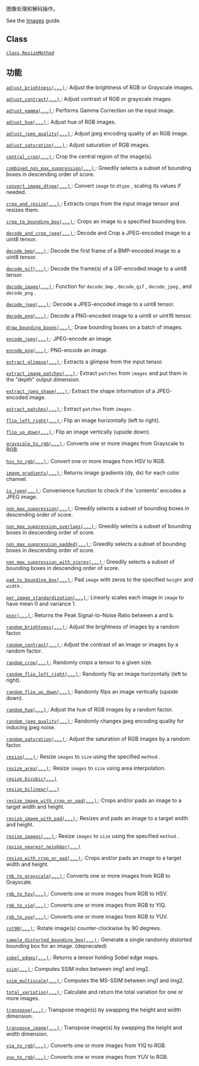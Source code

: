 图像处理和解码操作。

See the [Images](https://tensorflow.org/api_guides/python/image) guide.

## Class 
[ `class ResizeMethod` ](https://tensorflow.google.cn/api_docs/python/tf/compat/v1/image/ResizeMethod)

## 功能
[ `adjust_brightness(...)` ](https://tensorflow.google.cn/api_docs/python/tf/image/adjust_brightness): Adjust the brightness of RGB or Grayscale images.

[ `adjust_contrast(...)` ](https://tensorflow.google.cn/api_docs/python/tf/image/adjust_contrast): Adjust contrast of RGB or grayscale images.

[ `adjust_gamma(...)` ](https://tensorflow.google.cn/api_docs/python/tf/image/adjust_gamma): Performs Gamma Correction on the input image.

[ `adjust_hue(...)` ](https://tensorflow.google.cn/api_docs/python/tf/image/adjust_hue): Adjust hue of RGB images.

[ `adjust_jpeg_quality(...)` ](https://tensorflow.google.cn/api_docs/python/tf/image/adjust_jpeg_quality): Adjust jpeg encoding quality of an RGB image.

[ `adjust_saturation(...)` ](https://tensorflow.google.cn/api_docs/python/tf/image/adjust_saturation): Adjust saturation of RGB images.

[ `central_crop(...)` ](https://tensorflow.google.cn/api_docs/python/tf/image/central_crop): Crop the central region of the image(s).

[ `combined_non_max_suppression(...)` ](https://tensorflow.google.cn/api_docs/python/tf/image/combined_non_max_suppression): Greedily selects a subset of bounding boxes in descending order of score.

[ `convert_image_dtype(...)` ](https://tensorflow.google.cn/api_docs/python/tf/image/convert_image_dtype): Convert  `image`  to  `dtype` , scaling its values if needed.

[ `crop_and_resize(...)` ](https://tensorflow.google.cn/api_docs/python/tf/compat/v1/image/crop_and_resize): Extracts crops from the input image tensor and resizes them.

[ `crop_to_bounding_box(...)` ](https://tensorflow.google.cn/api_docs/python/tf/image/crop_to_bounding_box): Crops an image to a specified bounding box.

[ `decode_and_crop_jpeg(...)` ](https://tensorflow.google.cn/api_docs/python/tf/io/decode_and_crop_jpeg): Decode and Crop a JPEG-encoded image to a uint8 tensor.

[ `decode_bmp(...)` ](https://tensorflow.google.cn/api_docs/python/tf/io/decode_bmp): Decode the first frame of a BMP-encoded image to a uint8 tensor.

[ `decode_gif(...)` ](https://tensorflow.google.cn/api_docs/python/tf/io/decode_gif): Decode the frame(s) of a GIF-encoded image to a uint8 tensor.

[ `decode_image(...)` ](https://tensorflow.google.cn/api_docs/python/tf/io/decode_image): Function for  `decode_bmp` ,  `decode_gif` ,  `decode_jpeg` , and  `decode_png` .

[ `decode_jpeg(...)` ](https://tensorflow.google.cn/api_docs/python/tf/io/decode_jpeg): Decode a JPEG-encoded image to a uint8 tensor.

[ `decode_png(...)` ](https://tensorflow.google.cn/api_docs/python/tf/io/decode_png): Decode a PNG-encoded image to a uint8 or uint16 tensor.

[ `draw_bounding_boxes(...)` ](https://tensorflow.google.cn/api_docs/python/tf/compat/v1/image/draw_bounding_boxes): Draw bounding boxes on a batch of images.

[ `encode_jpeg(...)` ](https://tensorflow.google.cn/api_docs/python/tf/io/encode_jpeg): JPEG-encode an image.

[ `encode_png(...)` ](https://tensorflow.google.cn/api_docs/python/tf/image/encode_png): PNG-encode an image.

[ `extract_glimpse(...)` ](https://tensorflow.google.cn/api_docs/python/tf/compat/v1/image/extract_glimpse): Extracts a glimpse from the input tensor.

[ `extract_image_patches(...)` ](https://tensorflow.google.cn/api_docs/python/tf/compat/v1/extract_image_patches): Extract  `patches`  from  `images`  and put them in the "depth" output dimension.

[ `extract_jpeg_shape(...)` ](https://tensorflow.google.cn/api_docs/python/tf/io/extract_jpeg_shape): Extract the shape information of a JPEG-encoded image.

[ `extract_patches(...)` ](https://tensorflow.google.cn/api_docs/python/tf/image/extract_patches): Extract  `patches`  from  `images` .

[ `flip_left_right(...)` ](https://tensorflow.google.cn/api_docs/python/tf/image/flip_left_right): Flip an image horizontally (left to right).

[ `flip_up_down(...)` ](https://tensorflow.google.cn/api_docs/python/tf/image/flip_up_down): Flip an image vertically (upside down).

[ `grayscale_to_rgb(...)` ](https://tensorflow.google.cn/api_docs/python/tf/image/grayscale_to_rgb): Converts one or more images from Grayscale to RGB.

[ `hsv_to_rgb(...)` ](https://tensorflow.google.cn/api_docs/python/tf/image/hsv_to_rgb): Convert one or more images from HSV to RGB.

[ `image_gradients(...)` ](https://tensorflow.google.cn/api_docs/python/tf/image/image_gradients): Returns image gradients (dy, dx) for each color channel.

[ `is_jpeg(...)` ](https://tensorflow.google.cn/api_docs/python/tf/io/is_jpeg): Convenience function to check if the 'contents' encodes a JPEG image.

[ `non_max_suppression(...)` ](https://tensorflow.google.cn/api_docs/python/tf/image/non_max_suppression): Greedily selects a subset of bounding boxes in descending order of score.

[ `non_max_suppression_overlaps(...)` ](https://tensorflow.google.cn/api_docs/python/tf/image/non_max_suppression_overlaps): Greedily selects a subset of bounding boxes in descending order of score.

[ `non_max_suppression_padded(...)` ](https://tensorflow.google.cn/api_docs/python/tf/image/non_max_suppression_padded): Greedily selects a subset of bounding boxes in descending order of score.

[ `non_max_suppression_with_scores(...)` ](https://tensorflow.google.cn/api_docs/python/tf/image/non_max_suppression_with_scores): Greedily selects a subset of bounding boxes in descending order of score.

[ `pad_to_bounding_box(...)` ](https://tensorflow.google.cn/api_docs/python/tf/image/pad_to_bounding_box): Pad  `image`  with zeros to the specified  `height`  and  `width` .

[ `per_image_standardization(...)` ](https://tensorflow.google.cn/api_docs/python/tf/image/per_image_standardization): Linearly scales each image in  `image`  to have mean 0 and variance 1.

[ `psnr(...)` ](https://tensorflow.google.cn/api_docs/python/tf/image/psnr): Returns the Peak Signal-to-Noise Ratio between a and b.

[ `random_brightness(...)` ](https://tensorflow.google.cn/api_docs/python/tf/image/random_brightness): Adjust the brightness of images by a random factor.

[ `random_contrast(...)` ](https://tensorflow.google.cn/api_docs/python/tf/image/random_contrast): Adjust the contrast of an image or images by a random factor.

[ `random_crop(...)` ](https://tensorflow.google.cn/api_docs/python/tf/image/random_crop): Randomly crops a tensor to a given size.

[ `random_flip_left_right(...)` ](https://tensorflow.google.cn/api_docs/python/tf/image/random_flip_left_right): Randomly flip an image horizontally (left to right).

[ `random_flip_up_down(...)` ](https://tensorflow.google.cn/api_docs/python/tf/image/random_flip_up_down): Randomly flips an image vertically (upside down).

[ `random_hue(...)` ](https://tensorflow.google.cn/api_docs/python/tf/image/random_hue): Adjust the hue of RGB images by a random factor.

[ `random_jpeg_quality(...)` ](https://tensorflow.google.cn/api_docs/python/tf/image/random_jpeg_quality): Randomly changes jpeg encoding quality for inducing jpeg noise.

[ `random_saturation(...)` ](https://tensorflow.google.cn/api_docs/python/tf/image/random_saturation): Adjust the saturation of RGB images by a random factor.

[ `resize(...)` ](https://tensorflow.google.cn/api_docs/python/tf/compat/v1/image/resize): Resize  `images`  to  `size`  using the specified  `method` .

[ `resize_area(...)` ](https://tensorflow.google.cn/api_docs/python/tf/compat/v1/image/resize_area): Resize  `images`  to  `size`  using area interpolation.

[ `resize_bicubic(...)` ](https://tensorflow.google.cn/api_docs/python/tf/compat/v1/image/resize_bicubic)

[ `resize_bilinear(...)` ](https://tensorflow.google.cn/api_docs/python/tf/compat/v1/image/resize_bilinear)

[ `resize_image_with_crop_or_pad(...)` ](https://tensorflow.google.cn/api_docs/python/tf/image/resize_with_crop_or_pad): Crops and/or pads an image to a target width and height.

[ `resize_image_with_pad(...)` ](https://tensorflow.google.cn/api_docs/python/tf/compat/v1/image/resize_image_with_pad): Resizes and pads an image to a target width and height.

[ `resize_images(...)` ](https://tensorflow.google.cn/api_docs/python/tf/compat/v1/image/resize): Resize  `images`  to  `size`  using the specified  `method` .

[ `resize_nearest_neighbor(...)` ](https://tensorflow.google.cn/api_docs/python/tf/compat/v1/image/resize_nearest_neighbor)

[ `resize_with_crop_or_pad(...)` ](https://tensorflow.google.cn/api_docs/python/tf/image/resize_with_crop_or_pad): Crops and/or pads an image to a target width and height.

[ `rgb_to_grayscale(...)` ](https://tensorflow.google.cn/api_docs/python/tf/image/rgb_to_grayscale): Converts one or more images from RGB to Grayscale.

[ `rgb_to_hsv(...)` ](https://tensorflow.google.cn/api_docs/python/tf/image/rgb_to_hsv): Converts one or more images from RGB to HSV.

[ `rgb_to_yiq(...)` ](https://tensorflow.google.cn/api_docs/python/tf/image/rgb_to_yiq): Converts one or more images from RGB to YIQ.

[ `rgb_to_yuv(...)` ](https://tensorflow.google.cn/api_docs/python/tf/image/rgb_to_yuv): Converts one or more images from RGB to YUV.

[ `rot90(...)` ](https://tensorflow.google.cn/api_docs/python/tf/image/rot90): Rotate image(s) counter-clockwise by 90 degrees.

[ `sample_distorted_bounding_box(...)` ](https://tensorflow.google.cn/api_docs/python/tf/compat/v1/image/sample_distorted_bounding_box): Generate a single randomly distorted bounding box for an image. (deprecated)

[ `sobel_edges(...)` ](https://tensorflow.google.cn/api_docs/python/tf/image/sobel_edges): Returns a tensor holding Sobel edge maps.

[ `ssim(...)` ](https://tensorflow.google.cn/api_docs/python/tf/image/ssim): Computes SSIM index between img1 and img2.

[ `ssim_multiscale(...)` ](https://tensorflow.google.cn/api_docs/python/tf/image/ssim_multiscale): Computes the MS-SSIM between img1 and img2.

[ `total_variation(...)` ](https://tensorflow.google.cn/api_docs/python/tf/image/total_variation): Calculate and return the total variation for one or more images.

[ `transpose(...)` ](https://tensorflow.google.cn/api_docs/python/tf/image/transpose): Transpose image(s) by swapping the height and width dimension.

[ `transpose_image(...)` ](https://tensorflow.google.cn/api_docs/python/tf/image/transpose): Transpose image(s) by swapping the height and width dimension.

[ `yiq_to_rgb(...)` ](https://tensorflow.google.cn/api_docs/python/tf/image/yiq_to_rgb): Converts one or more images from YIQ to RGB.

[ `yuv_to_rgb(...)` ](https://tensorflow.google.cn/api_docs/python/tf/image/yuv_to_rgb): Converts one or more images from YUV to RGB.

